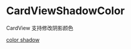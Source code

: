 # CardViewShadowColor
CardView 支持修改阴影颜色

[color shadow](https://github.com/zzyyppqq/CardViewShadowColor/blob/master/shadow.png)
